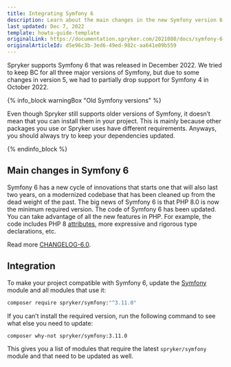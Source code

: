 ```yaml
---
title: Integrating Symfony 6
description: Learn about the main changes in the new Symfony version 6
last_updated: Dec 7, 2022
template: howto-guide-template
originalLink: https://documentation.spryker.com/2021080/docs/symfony-6-integration
originalArticleId: d5e96c3b-3ed6-49ed-982c-aa641e09b559
---
```


Spryker supports Symfony 6 that was released in December 2022. We tried to keep BC for all three major versions of Symfony, but due to some changes in version 5, we had to partially drop support for Symfony 4 in October 2022.

{% info_block warningBox "Old Symfony versions" %}

Even though Spryker still supports older versions of Symfony, it doesn’t mean that you can install them in your project. This is mainly because other packages you use or Spryker uses have different requirements. Anyways, you should always try to keep your dependencies updated.

{% endinfo_block %}

<a name="changes"></a>

## Main changes in Symfony 6

Symfony 6 has a new cycle of innovations that starts one that will also last two years, on a modernized codebase that has been cleaned up from the dead weight of the past.
The big news of Symfony 6 is that PHP 8.0 is now the minimum required version.
The code of Symfony 6 has been updated. You can take advantage of all the new features in PHP.
For example, the code includes PHP 8 [attributes](https://www.php.net/manual/fr/language.attributes.overview.php), more expressive and rigorous type declarations, etc.

Read more [CHANGELOG-6.0](https://github.com/symfony/symfony/blob/6.0/CHANGELOG-6.0.md). 

## Integration

To make your project compatible with Symfony 6, update the [Symfony](https://github.com/spryker/symfony) module and all modules that use it:

```bash
composer require spryker/symfony:"^3.11.0"
```

If you can’t install the required version, run the following command to see what else you need to update:

```bash
composer why-not spryker/symfony:3.11.0
```

This gives you a list of modules that require the latest `spryker/symfony` module and that need to be updated as well.
